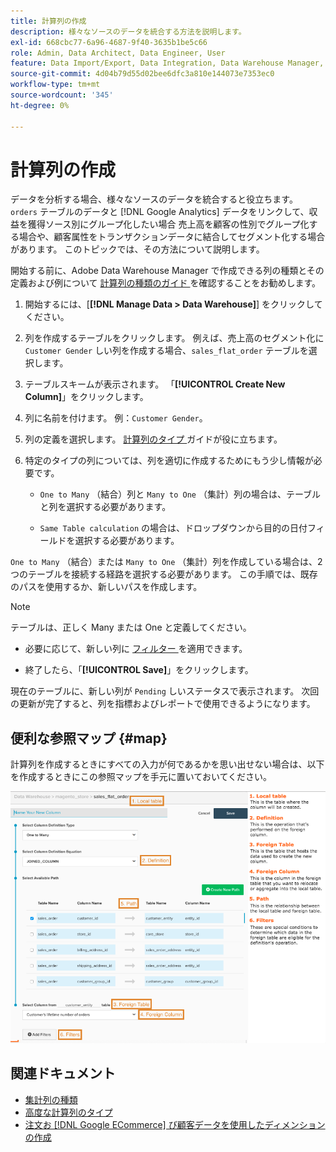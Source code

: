 ```yaml
---
title: 計算列の作成
description: 様々なソースのデータを統合する方法を説明します。
exl-id: 668cbc77-6a96-4687-9f40-3635b1be5c66
role: Admin, Data Architect, Data Engineer, User
feature: Data Import/Export, Data Integration, Data Warehouse Manager, Commerce Tables
source-git-commit: 4d04b79d55d02bee6dfc3a810e144073e7353ec0
workflow-type: tm+mt
source-wordcount: '345'
ht-degree: 0%

---
```


# 計算列の作成

データを分析する場合、様々なソースのデータを統合すると役立ちます。 `orders` テーブルのデータと [!DNL Google Analytics] データをリンクして、収益を獲得ソース別にグループ化したい場合 売上高を顧客の性別でグループ化する場合や、顧客属性をトランザクションデータに結合してセグメント化する場合があります。 このトピックでは、その方法について説明します。

開始する前に、Adobe Data Warehouse Manager で作成できる列の種類とその定義および例について [ 計算列の種類のガイド ](../../data-analyst/data-warehouse-mgr/calc-column-types.md) を確認することをお勧めします。

1. 開始するには、[**[!DNL Manage Data > Data Warehouse]**] をクリックしてください。

1. 列を作成するテーブルをクリックします。 例えば、売上高のセグメント化に `Customer Gender` しい列を作成する場合、`sales_flat_order` テーブルを選択します。

1. テーブルスキームが表示されます。 「**[!UICONTROL Create New Column]**」をクリックします。

1. 列に名前を付けます。 例：`Customer Gender`。

1. 列の定義を選択します。 [ 計算列のタイプ ](../data-warehouse-mgr/calc-column-types.md) ガイドが役に立ちます。

1. 特定のタイプの列については、列を適切に作成するためにもう少し情報が必要です。

   * `One to Many` （結合）列と `Many to One` （集計）列の場合は、テーブルと列を選択する必要があります。

   * `Same Table calculation` の場合は、ドロップダウンから目的の日付フィールドを選択する必要があります。

`One to Many` （結合）または `Many to One` （集計）列を作成している場合は、2 つのテーブルを接続する経路を選択する必要があります。 この手順では、既存のパスを使用するか、新しいパスを作成します。

>[!NOTE]
>
>テーブルは、正しく Many または One と定義してください。

* 必要に応じて、新しい列に [ フィルター ](../../data-user/reports/ess-manage-data-filters.md) を適用できます。

* 終了したら、「**[!UICONTROL Save]**」をクリックします。

現在のテーブルに、新しい列が `Pending` しいステータスで表示されます。 次回の更新が完了すると、列を指標およびレポートで使用できるようになります。

## 便利な参照マップ {#map}

計算列を作成するときにすべての入力が何であるかを思い出せない場合は、以下を作成するときにこの参照マップを手元に置いておいてください。

![Data Warehouse Manager での計算列設定の例 ](../../assets/Calculated_Columns_Example.png)

## 関連ドキュメント

* [集計列の種類](../data-warehouse-mgr/calc-column-types.md)
* [高度な計算列のタイプ](../data-warehouse-mgr/adv-calc-columns.md)
* [注文お  [!DNL Google ECommerce]  び顧客データを使用したディメンションの作成](../data-warehouse-mgr/bldg-google-ecomm-dim.md)
